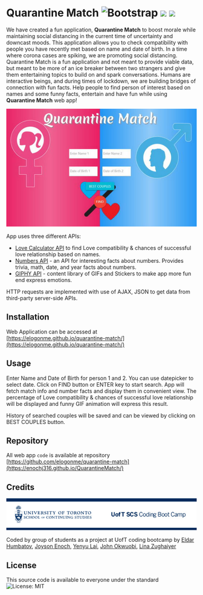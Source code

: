 # Quarantine Match ![Bootstrap](https://img.shields.io/badge/Powered%20By-gray) <img src="https://img.shields.io/badge/javascript%20-%23323330.svg?&style=for-the-badge&logo=javascript&logoColor=%23F7DF1E"/> <img src="https://img.shields.io/badge/jquery%20-%230769AD.svg?&style=for-the-badge&logo=jquery&logoColor=white"/>

  
We have created a fun application, **Quarantine Match** to boost morale while maintaining social distancing in the current time of uncertainty and downcast moods. This application allows you to check compatibility with people you have recently met based on name and date of birth. In a time where corona cases are spiking, we are promoting social distancing. Quarantine Match is a fun application and not meant to provide viable data, but meant to be more of an ice breaker between two strangers and give them entertaining topics to build on and spark conversations. Humans are interactive beings, and during times of lockdown, we are building bridges of connection with fun facts.
Help people to find person of interest based on names and some funny facts, entertain and have fun while using **Quarantine Match** web app!

![Demo of Main page](assets/img/demo.jpg)

App uses three different APIs:
 * [Love Calculator API](https://rapidapi.com/ajith/api/love-calculator) to find Love compatibility & chances of successful love relationship based on names.
 * [Numbers API](https://rapidapi.com/divad12/api/numbers-1) - an API for interesting facts about numbers. Provides trivia, math, date, and year facts about numbers.
 * [GIPHY API](https://developers.giphy.com/docs/api/) -  content library of GIFs and Stickers to make app more fun end express emotions.

HTTP requests are implemented with use of AJAX, JSON to get data from third-party server-side APIs.

  

## Installation

  

Web Application can be accessed at [https://elogonme.github.io/quarantine-match/](https://elogonme.github.io/quarantine-match/)

  

## Usage

  Enter Name and Date of Birth for person 1 and 2. You can use datepicker to select date. Click on FIND button or ENTER key to start search. App will fetch match info and number facts and display them in convenient view. The percentage of Love compatibility & chances of successful love relationship will be displayed and funny GIF animation will express this result. 

History of searched couples will be saved and can be viewed by clicking on BEST COUPLES button.



  

## Repository

  

All web app `code` is available at repository [https://github.com/elogonme/quarantine-match](https://enochj316.github.io/QuarantineMatch/)

  

## Credits

<img  src="assets/img/uoft.jpg"  alt="UofT Logo"/>

Coded by group of students as a project at UofT coding bootcamp by  [Eldar Humbatov](https://github.com/elogonme), [Joyson Enoch](https://github.com/enochj316), [Yenyu Lai](https://github.com/yenyulai), [John Okwuobi](https://github.com/joniboy100), [Lina Zughaiyer](https://github.com/whataleen)

## License

  

This source code is available to everyone under the standard ![License: MIT](https://img.shields.io/badge/License-MIT-yellow.svg)
